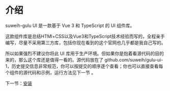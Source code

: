 # 介绍

suweih-gulu UI 是一款基于 Vue 3 和 TypeScript 的 UI 组件库。

这款组件库是总结HTMl+CSS以及Vue3和TypeScript技术经验而写的，全程亲手编写，尽量不采用第三方库，包括你现在看到的这个官网也几乎都是我自己写的。

所以如果强烈不建议你将此 UI 库用于生产环境。但如果你是抱着看源代码的目的来的，那么这个库还是值得一看的。源代码放在了 github.com/suweih/gulu-ui-1，历史提交信息非常规范，你可以按提交的顺序逐个查看；你也可以直接查看每个组件的源代码和示例，运行方法见下一节 。

下一节：[安装](#/doc/install)
